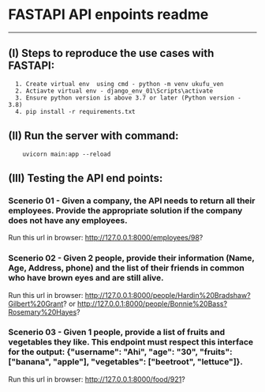 # FASTAPI API enpoints readme
---------------------------


## (I) Steps to reproduce the use cases with FASTAPI:
      1. Create virtual env  using cmd - python -m venv ukufu_ven
      2. Actiavte virtual env - django_env_01\Scripts\activate
      3. Ensure python version is above 3.7 or later (Python version - 3.8)
      4. pip install -r requirements.txt

## (II) Run the server with command:
        uvicorn main:app --reload



## (III) Testing the API end points:

### Scenerio 01 - Given a company, the API needs to return all their employees. Provide the appropriate solution if the company does not have any employees.

Run this url in browser: http://127.0.0.1:8000/employees/98?

### Scenerio 02 - Given 2 people, provide their information (Name, Age, Address, phone) and the list of their friends in common who have brown eyes and are still alive.

Run this url in browser: http://127.0.0.1:8000/people/Hardin%20Bradshaw?Gilbert%20Grant?
                                             or
                         http://127.0.0.1:8000/people/Bonnie%20Bass?Rosemary%20Hayes?

### Scenerio 03 - Given 1 people, provide a list of fruits and vegetables they like. This endpoint must respect this interface for the output: {"username": "Ahi", "age": "30", "fruits": ["banana", "apple"], "vegetables": ["beetroot", "lettuce"]}.

Run this url in browser: http://127.0.0.1:8000/food/921?
   
